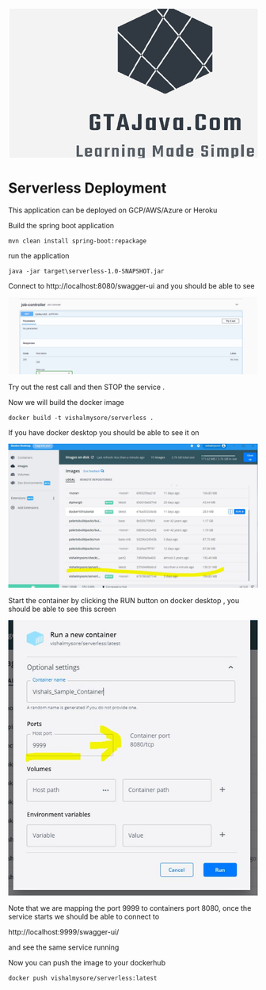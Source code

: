 ![image info](../logo/logo.png)

# Serverless Deployment

This application can be deployed on GCP/AWS/Azure or Heroku

Build the spring boot application

```
mvn clean install spring-boot:repackage
```

run the application

```
java -jar target\serverless-1.0-SNAPSHOT.jar
```

Connect to http://localhost:8080/swagger-ui and you should be able to see 

![image info](rest.JPG)


Try out the rest call and then STOP the service .

Now we will build the docker image

```
docker build -t vishalmysore/serverless .
```

If you have docker desktop you should be able to see it on 

![image info](docker.JPG)


Start the container by clicking the RUN button on docker desktop , you should be able to see this screen

![image info](docker1.JPG)

Note that we are mapping the port 9999 to containers port 8080, once the service starts we should be able to connect to

http://localhost:9999/swagger-ui/

and see the same service running

Now you can push the image to your dockerhub

```
docker push vishalmysore/serverless:latest
```




